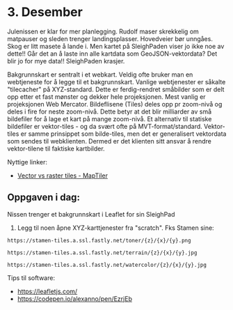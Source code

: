 # 3. Desember
Julenissen er klar for mer planlegging. Rudolf maser skrekkelig om matpauser og sleden trenger landingsplasser. Hovedveier bør unngåes. Skog er litt masete å lande i. Men kartet på SleighPaden viser jo ikke noe av dette!! Går det an å laste inn alle kartdata som GeoJSON-vektordata? Det blir jo for mye data!! SleighPaden krasjer. 

Bakgrunnskart er sentralt i et webkart. Veldig ofte bruker man en webtjeneste for å legge til et bakgrunnskart. Vanlige webtjenester er såkalte "tilecacher" på XYZ-standard. Dette er ferdig-rendret småbilder som er delt opp etter et fast mønster og dekker hele projeksjonen. Mest vanlig er projeksjonen Web Mercator. Bildeflisene (Tiles) deles opp pr zoom-nivå og deles i fire for neste zoom-nivå. Dette betyr at det blir milliarder av små bildefiler for å lage et kart på mange zoom-nivå. Et alternativ til statiske bildefiler er vektor-tiles - og da svært ofte på MVT-format/standard. Vektor-tiles er samme prinsippet som bilde-tiles, men det er generalisert vektordata som sendes til webklienten. Dermed er det klienten sitt ansvar å rendre vektor-tilene til faktiske kartbilder. 

Nyttige linker:
* [Vector vs raster tiles - MapTiler](https://documentation.maptiler.com/hc/en-us/articles/4411234458385-Raster-vs-Vector-Map-Tiles-What-Is-the-Difference-Between-the-Two-Data-Types)

Oppgaven i dag:
---------------
Nissen trenger et bakgrunnskart i Leaflet for sin SleighPad
1. Legg til noen åpne XYZ-karttjenester fra "scratch". Fks Stamen sine:
```
https://stamen-tiles.a.ssl.fastly.net/toner/{z}/{x}/{y}.png

https://stamen-tiles.a.ssl.fastly.net/terrain/{z}/{x}/{y}.jpg

https://stamen-tiles.a.ssl.fastly.net/watercolor/{z}/{x}/{y}.jpg
``` 


Tips til software:
* https://leafletjs.com/
* https://codepen.io/alexanno/pen/EzrjEb